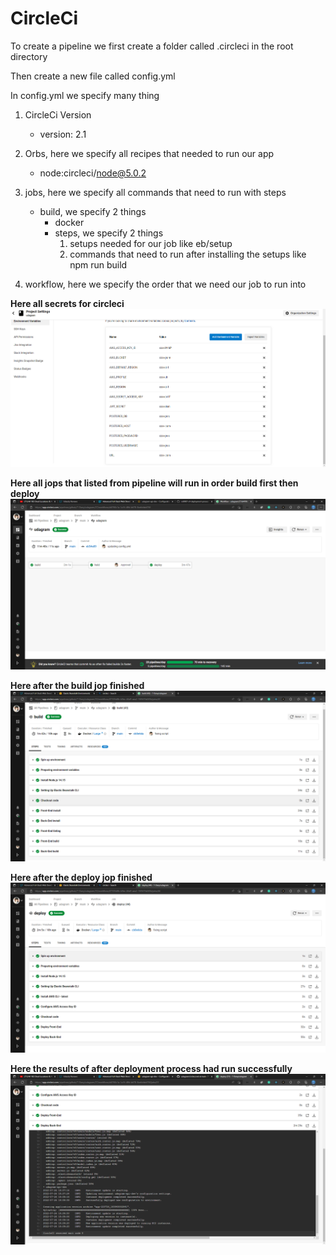 # CircleCi

To create a pipeline we first create a folder called .circleci in the root directory

Then create a new file called config.yml

In config.yml we specify many thing

1. CircleCi Version
    - version: 2.1

2. Orbs, here we specify all recipes that needed to run our app
    - node:circleci/node@5.0.2

3. jobs, here we specify all commands that need to run with steps
    - build, we specify 2 things
        - docker
        - steps, we specify 2 things
            1. setups needed for our job like eb/setup
            2. commands that need to run after installing the setups like npm run build

4. workflow, here we specify the order that we need our job to run into

__Here all secrets for circleci__
![CircleCi Secrets](images/circleci%20secrets.png)

__Here all jops that listed from pipeline will run in order build first then deploy__
![CircleCi Jobs](images/CircleCi%20jops.png)

__Here after the build jop finished__
![CircleCi Build](images/circleci%20build.png)

__Here after the deploy jop finished__
![CirceCi Deploy](images/circleci%20deploy.png)

__Here the results of after deployment process had run successfully__
![CircleCi Run](images/circleci%20out.png)
